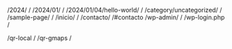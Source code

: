 /2024/ /
/2024/01/ /
/2024/01/04/hello-world/ /
/category/uncategorized/ /
/sample-page/ /
/inicio/ /
/contacto/ /#contacto
/wp-admin/ /
/wp-login.php /

/qr-local /
/qr-gmaps /
